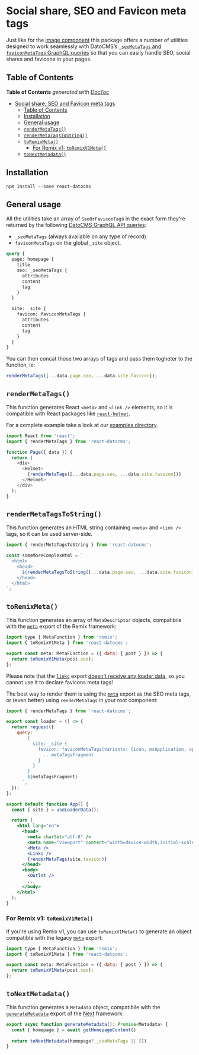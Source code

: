 # Social share, SEO and Favicon meta tags

Just like for the [image component](./image.md) this package offers a number of utilities designed to work seamlessly with DatoCMS’s [`_seoMetaTags` and `faviconMetaTags` GraphQL queries](https://www.datocms.com/docs/content-delivery-api/seo) so that you can easily handle SEO, social shares and favicons in your pages.

## Table of Contents

<!-- START doctoc generated TOC please keep comment here to allow auto update -->
<!-- DON'T EDIT THIS SECTION, INSTEAD RE-RUN doctoc TO UPDATE -->
**Table of Contents**  *generated with [DocToc](https://github.com/thlorenz/doctoc)*

- [Social share, SEO and Favicon meta tags](#social-share-seo-and-favicon-meta-tags)
  - [Table of Contents](#table-of-contents)
  - [Installation](#installation)
  - [General usage](#general-usage)
  - [`renderMetaTags()`](#rendermetatags)
  - [`renderMetaTagsToString()`](#rendermetatagstostring)
  - [`toRemixMeta()`](#toremixmeta)
    - [For Remix v1: `toRemixV1Meta()`](#for-remix-v1-toremixv1meta)
  - [`toNextMetadata()`](#tonextmetadata)

<!-- END doctoc generated TOC please keep comment here to allow auto update -->


## Installation

```
npm install --save react-datocms
```

## General usage

All the utilities take an array of `SeoOrFaviconTag`s in the exact form they're returned by the following [DatoCMS GraphQL API queries](https://www.datocms.com/docs/content-delivery-api/seo):

- `_seoMetaTags` (always available on any type of record)
- `faviconMetaTags` on the global `_site` object.

```graphql
query {
  page: homepage {
    title
    seo: _seoMetaTags {
      attributes
      content
      tag
    }
  }

  site: _site {
    favicon: faviconMetaTags {
      attributes
      content
      tag
    }
  }
}
```

You can then concat those two arrays of tags and pass them togheter to the function, ie:

```js
renderMetaTags([...data.page.seo, ...data.site.favicon]);
```

## `renderMetaTags()`

This function generates React `<meta>` and `<link />` elements, so it is compatible with React packages like [`react-helmet`](https://www.npmjs.com/package/react-helmet).

For a complete example take a look at our [examples directory](https://github.com/datocms/react-datocms/tree/master/examples).

```js
import React from 'react';
import { renderMetaTags } from 'react-datocms';

function Page({ data }) {
  return (
    <div>
      <Helmet>
        {renderMetaTags([...data.page.seo, ...data.site.favicon])}
      </Helmet>
    </div>
  );
}
```

## `renderMetaTagsToString()`

This function generates an HTML string containing `<meta>` and `<link />` tags, so it can be used server-side.

```js
import { renderMetaTagsToString } from 'react-datocms';

const someMoreComplexHtml = `
  <html>
    <head>
      ${renderMetaTagsToString([...data.page.seo, ...data.site.favicon])}
    </head>
  </html>
`;
```

## `toRemixMeta()`

This function generates an array of `MetaDescriptor` objects, compatibile with the [`meta`](https://remix.run/docs/en/2.8.1/route/meta) export of the Remix framework:

```js
import type { MetaFunction } from 'remix';
import { toRemixV1Meta } from 'react-datocms';

export const meta: MetaFunction = ({ data: { post } }) => {
  return toRemixV1Meta(post.seo);
};
```

Please note that the [`links`](https://remix.run/docs/en/v1.1.1/api/conventions#links) export [doesn't receive any loader data](https://github.com/remix-run/remix/issues/32), so you cannot use it to declare favicons meta tags!

The best way to render them is using the [`meta`](https://remix.run/docs/en/2.8.1/route/meta) export as the SEO meta tags, or (even better) using `renderMetaTags` in your root component:

```jsx
import { renderMetaTags } from 'react-datocms';

export const loader = () => {
  return request({
    query: `
        {
          site: _site {
            favicon: faviconMetaTags(variants: [icon, msApplication, appleTouchIcon]) {
              ...metaTagsFragment
            }
          }
        }
        ${metaTagsFragment}
      `,
  });
};

export default function App() {
  const { site } = useLoaderData();

  return (
    <html lang="en">
      <head>
        <meta charSet="utf-8" />
        <meta name="viewport" content="width=device-width,initial-scale=1" />
        <Meta />
        <Links />
        {renderMetaTags(site.favicon)}
      </head>
      <body>
        <Outlet />
        ...
      </body>
    </html>
  );
}
```

### For Remix v1: `toRemixV1Meta()`

If you're using Remix v1, you can use `toRemixV1Meta()` to generate an object compatible with the legacy [`meta`](https://remix.run/docs/en/v1.1.1/api/conventions#meta) export:

```js
import type { MetaFunction } from 'remix';
import { toRemixV1Meta } from 'react-datocms';

export const meta: MetaFunction = ({ data: { post } }) => {
  return toRemixV1Meta(post.seo);
};
```

## `toNextMetadata()`

This function generates a `Metadata` object, compatibile with the [`generateMetadata`](https://nextjs.org/docs/app/api-reference/functions/generate-metadata) export of the [Next](https://nextjs.org/) framework:

```js
export async function generateMetadata(): Promise<Metadata> {
  const { homepage } = await getHomepageContent()
 
  return toNextMetadata(homepage?._seoMetaTags || [])
}
```
